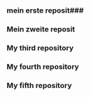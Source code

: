 ### mein erste reposit###
### Mein zweite reposit ###
### My third repository ###
### My fourth repository ###
### My fifth repository ###

